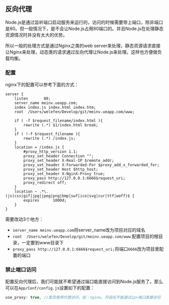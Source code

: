 ## 反向代理

Node.js是通过监听端口启动服务来运行的，访问的时候需要带上端口，除非端口是80。但一般情况下，是不会让Node.js占用80端口的。并且Node.js在处理静态资源情况时并没有太大的优势。

所以一般的处理方式是通过Nginx之类的web server来处理，静态资源请求直接让Nginx来处理，动态类的请求通过反向代理让Node.js来处理。这样也方便做负载均衡。

### 配置

nginx下的配置可以参考下面的方式：

```
server {
    listen       80;
    server_name meinv.ueapp.com;
    index index.js index.html index.htm;
    root  /Users/welefen/Develop/git/meinv.ueapp.com/www;

    if ( -f $request_filename/index.html ){
        rewrite (.*) $1/index.html break;
    }
    if ( !-f $request_filename ){
        rewrite (.*) /index.js;
    }
    location = /index.js {
        #proxy_http_version 1.1;
        proxy_set_header Connection "";
        proxy_set_header X-Real-IP $remote_addr;
        proxy_set_header X-Forwarded-For $proxy_add_x_forwarded_for;
        proxy_set_header Host $http_host;
        proxy_set_header X-NginX-Proxy true;
        proxy_pass http://127.0.0.1:6666$request_uri;
        proxy_redirect off;
    }
    location ~ .*\.(js|css|gif|jpg|jpeg|png|bmp|swf|ico|svg|cur|ttf|woff)$ {
        expires      1000d;
    }
}   

```

需要改动3个地方：

* `server_name meinv.ueapp.com`将server_name改为项目对应的域名
* `root  /Users/welefen/Develop/git/meinv.ueapp.com/www` 配置项目的根目录，一定要到www目录下
* `proxy_pass http://127.0.0.1:6666$request_uri;`将端口`6666`改为项目里配置的端口

### 禁止端口访问

配置反向代理后，我们可能就不希望通过端口能直接访问到Node.js服务了。那么可以在`App/Conf/config.js`设置如下的配置：

```js
use_proxy: true, //是否使用代理访问，如：nginx。开启后不能通过ip+端口直接访问
```
